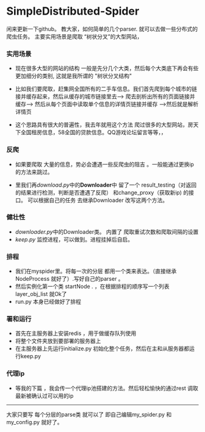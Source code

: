 # SimpleDistributed-Spider
闲来更新一下github。
教大家，如何简单的几个parser. 就可以去做一些分布式的爬虫任务。 主要实用场景是爬取 “树状分叉”的大型网站，

### 实用场景 
- 现在很多大型的网站的结构 一般是先分几个大类，然后每个大类底下再会有些更加细分的类别, 这就是我所谓的 "树状分叉结构"

- 比如我们要爬取，赶集网全国所有的二手车信息。我们首先爬到每个城市的链接并缓存起来，然后从缓存的城市链接里去——> 爬去剖析出所有的页面链接并缓存——>
   然后从每个页面中读取单个信息的详情页链接并缓存  ——>然后就是解析详情页
 
-  这个思路具有很大的普遍性，我去年就用这个方法 爬过很多的大型网站，房天下全国租房信息，58全国的贷款信息。QQ游戏论坛留言等等，，


### 反爬
- 如果要爬取 大量的信息，势必会遭遇一些反爬虫的阻吉 。一般能通过更换ip的方法来跳过。

- 里我们再*download.py*中的**Downloader**中 留了一个 result_testing（对返回的结果进行检测，判断是否遭遇了反爬） 和change_proxy（获取新ip) 的接口。
可以根据自己的任务 去继承Downloader 改写这两个方法。

### 健壮性
- *downloader.py*中的Downloader类。 内置了 爬取重试次数和爬取间隔的设置
- *keep.py* 监控进程，可以做到。进程挂掉后自启。
### 排程
- 我们在myspider里。将每一次的分层 都用一个类来表达。（直接继承 NodeProcess 就好了）.写好自己的parser 。
- 然后实例化第一个类 startNode . ，在根据排程的顺序写一个列表layer_obj_list 就Ok了
- run.py 本身已经做好了排程
### 署和运行
- 首先在主服务器上安装redis ，用于做缓存队列使用
- 将整个文件夹放到要部署的服务器上
- 在主服务器上先运行initialize.py 初始化整个任务，然后在主和从服务器都运行keep.py

### 代理ip
- 等我的下篇 ，我会传一个代理ip池搭建的方法。然后轻松愉快的通过rest 调取最新被确认过可以用的ip
--- 
 大家只要写 每个分层的parse类 就可以了 即自己编辑my_spider.py 和my_config.py 就好了。 
